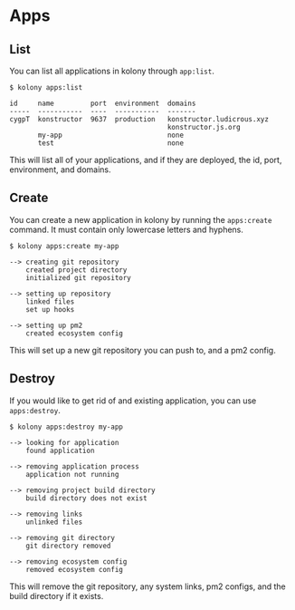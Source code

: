# Apps
## List
You can list all applications in kolony through `app:list`.
```
$ kolony apps:list

id     name         port  environment  domains
-----  -----------  ----  -----------  -------
cygpT  konstructor  9637  production   konstructor.ludicrous.xyz
                                       konstructor.js.org
       my-app                          none
       test                            none

```
This will list all of your applications, and if they are deployed, the id, port, environment, and domains.
## Create
You can create a new application in kolony by running the `apps:create` command. It must contain only lowercase letters and hyphens.
```
$ kolony apps:create my-app

--> creating git repository
    created project directory
    initialized git repository

--> setting up repository
    linked files
    set up hooks

--> setting up pm2
    created ecosystem config

```
This will set up a new git repository you can push to, and a pm2 config.
## Destroy
If you would like to get rid of and existing application, you can use `apps:destroy`.
```
$ kolony apps:destroy my-app

--> looking for application
    found application

--> removing application process
    application not running

--> removing project build directory
    build directory does not exist

--> removing links
    unlinked files

--> removing git directory
    git directory removed

--> removing ecosystem config
    removed ecosystem config

```
This will remove the git repository, any system links, pm2 configs, and the build directory if it exists.
